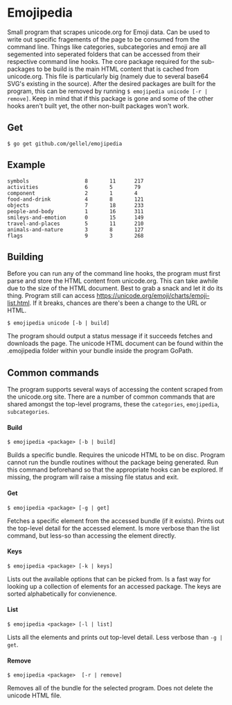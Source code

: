 # Emojipedia

Small program that scrapes unicode.org for Emoji data. Can be used to write out specific fragements of the page to be consumed from the command line. Things like categories, subcategories and emoji are all segemented into seperated folders that can be accessed from their respective command line hooks. The core package required for the sub-packages to be build is the main HTML content that is cached from unicode.org. This file is particularly big (namely due to several base64 SVG's existing in the source). After the desired packages are built for the program, this can be removed by running `$ emojipedia unicode [-r | remove]`. Keep in mind that if this package is gone and some of the other hooks aren't built yet, the other non-built packages won't work.

## Get

`$ go get github.com/gellel/emojipedia`

## Example

```$ clear && emojipedia categories -l
symbols                  8       11      217
activities               6       5       79
component                2       1       4
food-and-drink           4       8       121
objects                  7       18      233
people-and-body          1       16      311
smileys-and-emotion      0       15      149
travel-and-places        5       11      210
animals-and-nature       3       8       127
flags                    9       3       268
```

## Building

Before you can run any of the command line hooks, the program must first parse and store the HTML content from unicode.org. This can take awhile due to the size of the HTML document. Best to grab a snack and let it do its thing. Program still can access https://unicode.org/emoji/charts/emoji-list.html. If it breaks, chances are there's been a change to the URL or HTML.

`$ emojipedia unicode [-b | build]`

The program should output a status message if it succeeds fetches and downloads the page. The unicode HTML document can be found within the .emojipedia folder within your bundle inside the program GoPath. 

## Common commands
The program supports several ways of accessing the content scraped from the unicode.org site. There are a number of common commands that are shared amongst the top-level programs, these the `categories`, `emojipedia`, `subcategories`.
 
#### Build

```$ emojipedia <package> [-b | build]```

Builds a specific bundle. Requires the unicode HTML to be on disc. Program cannot run the bundle routines without the package being generated. Run this command beforehand so that the appropriate hooks can be explored. If missing, the program will raise a missing file status and exit.

#### Get

```$ emojipedia <package> [-g | get]```

Fetches a specific element from the accessed bundle (if it exists). Prints out the top-level detail for the accessed element. Is more verbose than the list command, but less-so than accessing the element directly.

#### Keys

```$ emojipedia <package> [-k | keys]```

Lists out the available options that can be picked from. Is a fast way for looking up a collection of elements for an accessed package. The keys are sorted alphabetically for convienence. 

#### List

```$ emojipedia <package> [-l | list]```

Lists all the elements and prints out top-level detail. Less verbose than `-g | get`.

#### Remove

```$ emojipedia <package>  [-r | remove]```

Removes all of the bundle for the selected program. Does not delete the unicode HTML file.
